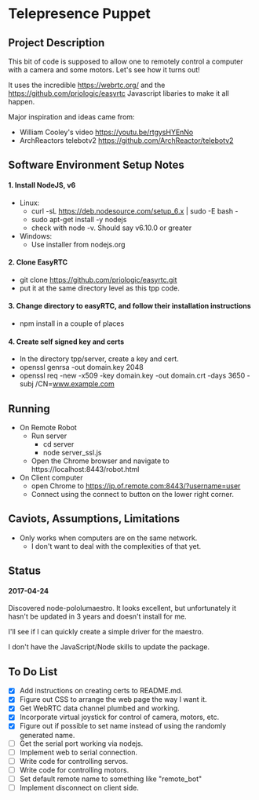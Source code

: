 
Telepresence Puppet
===================

Project Description
-------------------
This bit of code is supposed to allow one to remotely control a computer
with a camera and some motors. Let's see how it turns out!

It uses the incredible https://webrtc.org/ and the https://github.com/priologic/easyrtc
Javascript libaries to make it all happen.

Major inspiration and ideas came from:
  * William Cooley's video https://youtu.be/rtgysHYEnNo
  * ArchReactors telebotv2 https://github.com/ArchReactor/telebotv2

Software Environment Setup Notes
---------------------------------
#### 1. Install NodeJS, v6
  * Linux:
    * curl -sL https://deb.nodesource.com/setup_6.x | sudo -E bash -
    * sudo apt-get install -y nodejs
    * check with node -v. Should say v6.10.0 or greater
  * Windows:
    * Use installer from nodejs.org
#### 2. Clone EasyRTC
  * git clone https://github.com/priologic/easyrtc.git
  * put it at the same directory level as this tpp code.
#### 3. Change directory to easyRTC, and follow their installation instructions
  * npm install in a couple of places
#### 4. Create self signed key and certs
  * In the directory tpp/server, create a key and cert.
  * openssl genrsa -out domain.key 2048
  * openssl req -new -x509 -key domain.key -out domain.crt -days 3650 -subj /CN=www.example.com

Running
---------------------------------
* On Remote Robot
  * Run server
    * cd server
    * node server_ssl.js
  * Open the Chrome browser and navigate to https://localhost:8443/robot.html
* On Client computer
  * open Chrome to https://ip.of.remote.com:8443/?username=user
  * Connect using the connect to button on the lower right corner.
  
Caviots, Assumptions, Limitations
----------------------------------
* Only works when computers are on the same network. 
  * I don't want to deal with the complexities of that yet.

Status
----------------------------------
#### 2017-04-24
  Discovered node-pololumaestro. It looks excellent, but
  unfortunately it hasn't be updated in 3 years and doesn't install
  for me.
  
  I'll see if I can quickly create a simple driver for the maestro. 
  
  I don't have the JavaScript/Node skills to update the package.

To Do List
----------
- [X] Add instructions on creating certs to README.md.
- [X] Figure out CSS to arrange the web page the way I want it.
- [X] Get WebRTC data channel plumbed and working.
- [X] Incorporate virtual joystick for control of camera, motors, etc.
- [X] Figure out if possible to set name instead of using the randomly generated name.
- [ ] Get the serial port working via nodejs.
- [ ] Implement web to serial connection.
- [ ] Write code for controlling servos.
- [ ] Write code for controlling motors.
- [ ] Set default remote name to something like "remote_bot"
- [ ] Implement disconnect on client side.
